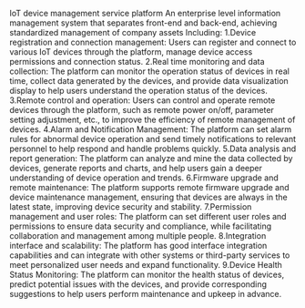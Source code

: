 IoT device management service platform
An enterprise level information management system that separates front-end and back-end, achieving standardized management of company assets
Including:
1.Device registration and connection management: Users can register and connect to various IoT devices through the platform, manage device access permissions and connection status.
2.Real time monitoring and data collection: The platform can monitor the operation status of devices in real time, collect data generated by the devices, and provide data visualization display to help users understand the operation status of the devices.
3.Remote control and operation: Users can control and operate remote devices through the platform, such as remote power on/off, parameter setting adjustment, etc., to improve the efficiency of remote management of devices.
4.Alarm and Notification Management: The platform can set alarm rules for abnormal device operation and send timely notifications to relevant personnel to help respond and handle problems quickly.
5.Data analysis and report generation: The platform can analyze and mine the data collected by devices, generate reports and charts, and help users gain a deeper understanding of device operation and trends.
6.Firmware upgrade and remote maintenance: The platform supports remote firmware upgrade and device maintenance management, ensuring that devices are always in the latest state, improving device security and stability.
7.Permission management and user roles: The platform can set different user roles and permissions to ensure data security and compliance, while facilitating collaboration and management among multiple people.
8.Integration interface and scalability: The platform has good interface integration capabilities and can integrate with other systems or third-party services to meet personalized user needs and expand functionality.
9.Device Health Status Monitoring: The platform can monitor the health status of devices, predict potential issues with the devices, and provide corresponding suggestions to help users perform maintenance and upkeep in advance.
